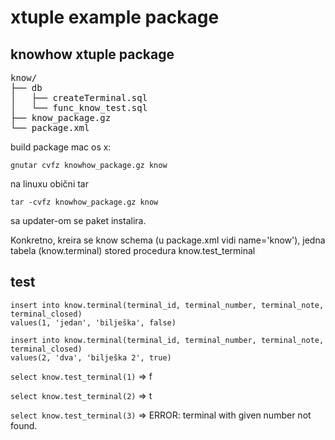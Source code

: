 xtuple example package
========================

knowhow xtuple package
-----------------------

<pre>
know/
├── db
│   ├── createTerminal.sql
│   └── func_know_test.sql
├── know_package.gz
└── package.xml
</pre>


build package mac os x:

```
gnutar cvfz knowhow_package.gz know
```

na linuxu obični tar

```
tar -cvfz knowhow_package.gz know
```

sa updater-om se paket instalira.


Konkretno, kreira se know schema (u package.xml vidi name='know'), jedna tabela (know.terminal) stored procedura know.test_terminal


test
------
 
```
insert into know.terminal(terminal_id, terminal_number, terminal_note, terminal_closed) 
values(1, 'jedan', 'bilješka', false)

insert into know.terminal(terminal_id, terminal_number, terminal_note, terminal_closed) 
values(2, 'dva', 'bilješka 2', true)
```

```select know.test_terminal(1)``` => f

```select know.test_terminal(2)``` => t

```select know.test_terminal(3)``` => ERROR:  terminal with given number not found.

